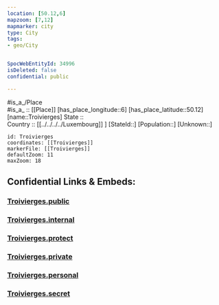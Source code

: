```yaml
---
location: [50.12,6] 
mapzoom: [7,12] 
mapmarker: city 
type: City
tags:
- geo/City


SpocWebEntityId: 34996
isDeleted: false
confidential: public

---
```

#is_a_/Place  
#is_a_ :: [[Place]] 
[has_place_longitude::6] 
[has_place_latitude::50.12] 
[name::Troivierges] 
State ::  
Country :: [[../../../../Luxembourg]] ] 
[StateId::] 
[Population::] 
[Unknown::] 


```leaflet
id: Troivierges
coordinates: [[Troivierges]] 
markerFile: [[Troivierges]] 
defaultZoom: 11 
maxZoom: 18
```


## Confidential Links & Embeds: 

### [Troivierges.public](/_public/\Earth\Continent\Europe\Europe~West\Luxembourg\Districts~Luxembourg\Diekirch\CityTroivierges.public.md) 

### [Troivierges.internal](/_internal/\Earth\Continent\Europe\Europe~West\Luxembourg\Districts~Luxembourg\Diekirch\CityTroivierges.internal.md) 

### [Troivierges.protect](/_protect/\Earth\Continent\Europe\Europe~West\Luxembourg\Districts~Luxembourg\Diekirch\CityTroivierges.protect.md) 

### [Troivierges.private](/_private/\Earth\Continent\Europe\Europe~West\Luxembourg\Districts~Luxembourg\Diekirch\CityTroivierges.private.md) 

### [Troivierges.personal](/_personal/\Earth\Continent\Europe\Europe~West\Luxembourg\Districts~Luxembourg\Diekirch\CityTroivierges.personal.md) 

### [Troivierges.secret](/_secret/\Earth\Continent\Europe\Europe~West\Luxembourg\Districts~Luxembourg\Diekirch\CityTroivierges.secret.md)

